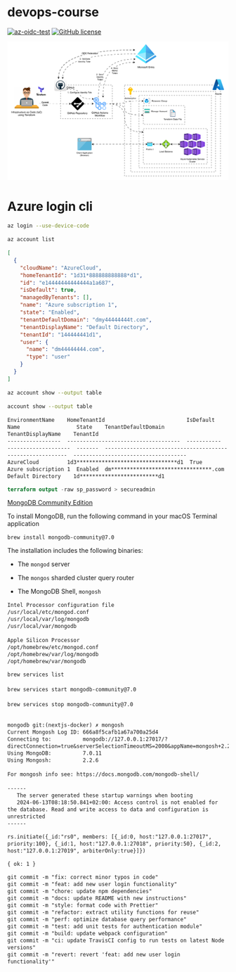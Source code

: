 # devops-course

[![az-oidc-test](https://github.com/dimaserbenyuk/devops-course/actions/workflows/terraform.yaml/badge.svg?branch=main)](https://github.com/dimaserbenyuk/devops-course/actions/workflows/terraform.yaml)  [![GitHub license](https://img.shields.io/badge/license-MIT-blue.svg)](https://github.com/dimaserbenyuk/devops-course/blob/master/LICENSE.md)

![image](/images/aks-terraform-oidc.svg)


# Azure login cli

```bash
az login --use-device-code
```

```bash
az account list
```

```json
[
  {
    "cloudName": "AzureCloud",
    "homeTenantId": "1d31*888888888888*d1",
    "id": "e14444444444444a1a687",
    "isDefault": true,
    "managedByTenants": [],
    "name": "Azure subscription 1",
    "state": "Enabled",
    "tenantDefaultDomain": "dmy44444444t.com",
    "tenantDisplayName": "Default Directory",
    "tenantId": "144444441d1",
    "user": {
      "name": "dm44444444.com",
      "type": "user"
    }
  }
]

```

```bash
az account show --output table
```

```bash
account show --output table
```

```
EnvironmentName    HomeTenantId                          IsDefault    Name                  State    TenantDefaultDomain                      TenantDisplayName    TenantId
-----------------  ------------------------------------  -----------  --------------------  -------  ---------------------------------------  -------------------  ------------------------------------
AzureCloud         1d3********************************d1  True         Azure subscription 1  Enabled  dm********************************.com  Default Directory    1d*************************d1
```

```terraform
terraform output -raw sp_password > secureadmin
```

[MongoDB Community Edition](https://www.mongodb.com/docs/manual/tutorial/install-mongodb-on-os-x/)

To install MongoDB, run the following command in your macOS Terminal application

```
brew install mongodb-community@7.0
```

The installation includes the following binaries:

- The `mongod` server

- The `mongos` sharded cluster query router

- The MongoDB Shell, `mongosh`

```config
Intel Processor configuration file
/usr/local/etc/mongod.conf
/usr/local/var/log/mongodb
/usr/local/var/mongodb

Apple Silicon Processor
/opt/homebrew/etc/mongod.conf
/opt/homebrew/var/log/mongodb
/opt/homebrew/var/mongodb
```

```sh
brew services list

brew services start mongodb-community@7.0

brew services stop mongodb-community@7.0
```


```shell

mongodb git:(nextjs-docker) ✗ mongosh   
Current Mongosh Log ID: 666a8f5cafb1a67a700a25d4
Connecting to:          mongodb://127.0.0.1:27017/?directConnection=true&serverSelectionTimeoutMS=2000&appName=mongosh+2.2.6
Using MongoDB:          7.0.11
Using Mongosh:          2.2.6

For mongosh info see: https://docs.mongodb.com/mongodb-shell/

------
   The server generated these startup warnings when booting
   2024-06-13T08:18:50.841+02:00: Access control is not enabled for the database. Read and write access to data and configuration is unrestricted
------

```

```
rs.initiate({_id:"rs0", members: [{_id:0, host:"127.0.0.1:27017", priority:100}, {_id:1, host:"127.0.0.1:27018", priority:50}, {_id:2, host:"127.0.0.1:27019", arbiterOnly:true}]})

```

```
{ ok: 1 }

```


```shell
git commit -m "fix: correct minor typos in code"
git commit -m "feat: add new user login functionality"
git commit -m "chore: update npm dependencies"
git commit -m "docs: update README with new instructions"
git commit -m "style: format code with Prettier"
git commit -m "refactor: extract utility functions for reuse"
git commit -m "perf: optimize database query performance"
git commit -m "test: add unit tests for authentication module"
git commit -m "build: update webpack configuration"
git commit -m "ci: update TravisCI config to run tests on latest Node versions"
git commit -m "revert: revert 'feat: add new user login functionality'"

```